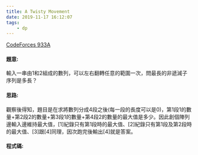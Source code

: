 ```yaml
---
title: A Twisty Movement
date: 2019-11-17 16:12:07
tags:
    - dp
---
```

[CodeForces 933A](https://codeforces.com/problemset/problem/933/A)
<!-- more -->

#### 題意:
輸入一串由1和2組成的數列，可以左右翻轉任意的範圍一次，問最長的非遞減子序列是多長？

#### 思路:
觀察後得知，題目是在求將數列分成4段之後(每一段的長度可以是0)，第1段1的數量+第2段2的數量+第3段1的數量+第4段2的數量的最大值是多少。因此創個陣列邊輸入邊維持最大值，[1]紀錄只有第1段時的最大值、[2]紀錄只有第1段及第2段時的最大值、[3]跟[4]同理，因次跑完後輸出[4]就是答案。

#### 程式碼:
<script src="https://gist.github.com/89snnfk561/7ed0e505140cd7796ab9db94fe515dec.js"></script>


